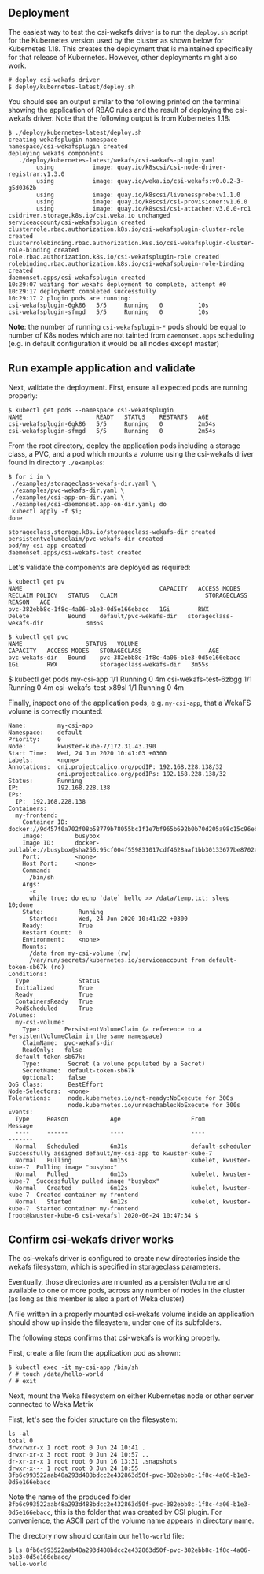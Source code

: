 ## Deployment
The easiest way to test the csi-wekafs driver is to run the `deploy.sh` script for the Kubernetes version used by
the cluster as shown below for Kubernetes 1.18. This creates the deployment that is maintained specifically for that
release of Kubernetes. However, other deployments might also work.

```
# deploy csi-wekafs driver
$ deploy/kubernetes-latest/deploy.sh
```

You should see an output similar to the following printed on the terminal showing the application of RBAC rules and the
result of deploying the csi-wekafs driver. Note that the following output is from Kubernetes 1.18:

```shell
$ ./deploy/kubernetes-latest/deploy.sh
creating wekafsplugin namespace
namespace/csi-wekafsplugin created
deploying wekafs components
   ./deploy/kubernetes-latest/wekafs/csi-wekafs-plugin.yaml
        using           image: quay.io/k8scsi/csi-node-driver-registrar:v1.3.0
        using           image: quay.io/weka.io/csi-wekafs:v0.0.2-3-g5d0362b
        using           image: quay.io/k8scsi/livenessprobe:v1.1.0
        using           image: quay.io/k8scsi/csi-provisioner:v1.6.0
        using           image: quay.io/k8scsi/csi-attacher:v3.0.0-rc1
csidriver.storage.k8s.io/csi.weka.io unchanged
serviceaccount/csi-wekafsplugin created
clusterrole.rbac.authorization.k8s.io/csi-wekafsplugin-cluster-role created
clusterrolebinding.rbac.authorization.k8s.io/csi-wekafsplugin-cluster-role-binding created
role.rbac.authorization.k8s.io/csi-wekafsplugin-role created
rolebinding.rbac.authorization.k8s.io/csi-wekafsplugin-role-binding created
daemonset.apps/csi-wekafsplugin created
10:29:07 waiting for wekafs deployment to complete, attempt #0
10:29:17 deployment completed successfully
10:29:17 2 plugin pods are running:
csi-wekafsplugin-6gk86   5/5     Running   0          10s
csi-wekafsplugin-sfmgd   5/5     Running   0          10s
```
**Note**: the number of running `csi-wekafsplugin-*` pods should be equal to number of K8s nodes 
which are not tainted from `daemonset.apps` scheduling (e.g. in default configuration it would be all nodes except master) 

## Run example application and validate

Next, validate the deployment.  First, ensure all expected pods are running properly:

```shell
$ kubectl get pods --namespace csi-wekafsplugin
NAME                     READY   STATUS    RESTARTS   AGE
csi-wekafsplugin-6gk86   5/5     Running   0          2m54s
csi-wekafsplugin-sfmgd   5/5     Running   0          2m54s
```

From the root directory, deploy the application pods including a storage class, a PVC, and a pod which mounts a volume using the csi-wekafs driver found in directory `./examples`:

```shell
$ for i in \
 ./examples/storageclass-wekafs-dir.yaml \
 ./examples/pvc-wekafs-dir.yaml \
 ./examples/csi-app-on-dir.yaml \
 ./examples/csi-daemonset.app-on-dir.yaml; do 
 kubectl apply -f $i; 
done

storageclass.storage.k8s.io/storageclass-wekafs-dir created      
persistentvolumeclaim/pvc-wekafs-dir created             
pod/my-csi-app created
daemonset.apps/csi-wekafs-test created                                                                                                               
```

Let's validate the components are deployed as required:

```shell
$ kubectl get pv
NAME                                       CAPACITY   ACCESS MODES   RECLAIM POLICY   STATUS   CLAIM                         STORAGECLASS                   REASON   AGE
pvc-382ebb8c-1f8c-4a06-b1e3-0d5e166ebacc   1Gi        RWX            Delete           Bound    default/pvc-wekafs-dir   storageclass-wekafs-dir            3m36s

$ kubectl get pvc
NAME                  STATUS   VOLUME                                     CAPACITY   ACCESS MODES   STORAGECLASS                   AGE
pvc-wekafs-dir   Bound    pvc-382ebb8c-1f8c-4a06-b1e3-0d5e166ebacc   1Gi        RWX            storageclass-wekafs-dir   3m55s
```

$ kubectl get pods
my-csi-app              1/1     Running   0          4m
csi-wekafs-test-6zbgg   1/1     Running   0          4m
csi-wekafs-test-x89sl   1/1     Running   0          4m

Finally, inspect one of the application pods, e.g. `my-csi-app`, that a WekaFS volume is correctly mounted:

```shell
Name:         my-csi-app
Namespace:    default
Priority:     0
Node:         kwuster-kube-7/172.31.43.190
Start Time:   Wed, 24 Jun 2020 10:41:03 +0300
Labels:       <none>
Annotations:  cni.projectcalico.org/podIP: 192.168.228.138/32
              cni.projectcalico.org/podIPs: 192.168.228.138/32
Status:       Running
IP:           192.168.228.138
IPs:
  IP:  192.168.228.138
Containers:
  my-frontend:
    Container ID:  docker://9d457f0a702f08b58779b78055bc1f1e7bf965b692b0b70d205a98c15c96ebb9
    Image:         busybox
    Image ID:      docker-pullable://busybox@sha256:95cf004f559831017cdf4628aaf1bb30133677be8702a8c5f2994629f637a209
    Port:          <none>
    Host Port:     <none>
    Command:
      /bin/sh
    Args:
      -c
      while true; do echo `date` hello >> /data/temp.txt; sleep 10;done
    State:          Running
      Started:      Wed, 24 Jun 2020 10:41:22 +0300
    Ready:          True
    Restart Count:  0
    Environment:    <none>
    Mounts:
      /data from my-csi-volume (rw)
      /var/run/secrets/kubernetes.io/serviceaccount from default-token-sb67k (ro)
Conditions:
  Type              Status
  Initialized       True
  Ready             True
  ContainersReady   True
  PodScheduled      True
Volumes:
  my-csi-volume:
    Type:       PersistentVolumeClaim (a reference to a PersistentVolumeClaim in the same namespace)
    ClaimName:  pvc-wekafs-dir
    ReadOnly:   false
  default-token-sb67k:
    Type:        Secret (a volume populated by a Secret)
    SecretName:  default-token-sb67k
    Optional:    false
QoS Class:       BestEffort
Node-Selectors:  <none>
Tolerations:     node.kubernetes.io/not-ready:NoExecute for 300s
                 node.kubernetes.io/unreachable:NoExecute for 300s
Events:
  Type     Reason            Age                    From                     Message
  ----     ------            ----                   ----                     -------
  Normal   Scheduled         6m31s                  default-scheduler        Successfully assigned default/my-csi-app to kwuster-kube-7
  Normal   Pulling           6m15s                  kubelet, kwuster-kube-7  Pulling image "busybox"
  Normal   Pulled            6m13s                  kubelet, kwuster-kube-7  Successfully pulled image "busybox"
  Normal   Created           6m12s                  kubelet, kwuster-kube-7  Created container my-frontend
  Normal   Started           6m12s                  kubelet, kwuster-kube-7  Started container my-frontend
[root@kwuster-kube-6 csi-wekafs] 2020-06-24 10:47:34 $ 
```

## Confirm csi-wekafs driver works
The csi-wekafs driver is configured to create new directories inside the wekafs filesystem, which is specified in 
[storageclass](../examples/dir/storageclass-wekafs-dir.yaml) parameters.

Eventually, those directories are mounted as a persistentVolume and available to one or more pods, 
across any number of nodes in the cluster (as long as this member is also a part of Weka cluster)

A file written in a properly mounted csi-wekafs volume inside an application should show up inside the filesystem,
under one of its subfolders.

The following steps confirms that csi-wekafs is working properly.  

First, create a file from the application pod as shown:

```shell
$ kubectl exec -it my-csi-app /bin/sh
/ # touch /data/hello-world
/ # exit
```

Next, mount the Weka filesystem on either Kubernetes node or other server connected to Weka Matrix

First, let's see the folder structure on the filesystem:
```shell 
ls -al
total 0
drwxrwxr-x 1 root root 0 Jun 24 10:41 .
drwxr-xr-x 3 root root 0 Jun 24 10:57 ..
dr-xr-xr-x 1 root root 0 Jun 16 13:31 .snapshots
drwxr-x--- 1 root root 0 Jun 24 10:55 8fb6c993522aab48a293d488bdcc2e432863d50f-pvc-382ebb8c-1f8c-4a06-b1e3-0d5e166ebacc
```
Note the name of the produced folder `8fb6c993522aab48a293d488bdcc2e432863d50f-pvc-382ebb8c-1f8c-4a06-b1e3-0d5e166ebacc`,
this is the folder that was created by CSI plugin. For convenience, the ASCII part of the volume name appears in
directory name.

The directory now should contain our `hello-world` file:
```shell
$ ls 8fb6c993522aab48a293d488bdcc2e432863d50f-pvc-382ebb8c-1f8c-4a06-b1e3-0d5e166ebacc/
hello-world
```
